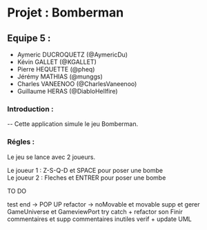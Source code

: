 # Projet : Bomberman  

## Equipe 5 :  
* Aymeric DUCROQUETZ (@AymericDu)  
* Kévin GALLET (@KGALLET)  
* Pierre HEQUETTE (@pheq)  
* Jérémy MATHIAS (@munggs)  
* Charles VANEENOO (@CharlesVaneenoo)  
* Guillaume HERAS (@DiabloHellfire)  

### Introduction :  
-- Cette application simule le jeu Bomberman.
### Régles :  

Le jeu se lance avec 2 joueurs.

Le joueur 1 : Z-S-Q-D et SPACE pour poser une bombe  
Le joueur 2 : Fleches et ENTRER pour poser une bombe


TO DO  

test end ->  POP UP 
refactor -> noMovable et movable 
supp et gerer GameUniverse et GameviewPort 
try catch + refactor son 
Finir commentaires et supp commentaires inutiles
verif + update UML

